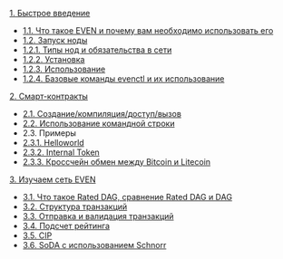 [1. Быстрое введение](ru/fast_intro.md)
  - [1.1. Что такое EVEN и почему вам необходимо использовать его](ru/advantage.md)
  - [1.2. Запуск ноды](ru/launch.md)
  - [1.2.1. Типы нод и обязательства в сети](ru/app0.md)
  - [1.2.2. Установка](ru/install.md)
  - [1.2.3. Использование](ru/usage.md)
  - [1.2.4. Базовые команды evenctl и их использование](ru/evenctl.md)
  
[2. Смарт-контракты](ru/smart_contracts.md)
  - [2.1. Создание/компиляция/доступ/вызов](ru/smart_contracts_manage.md)
  - [2.2. Использование командной строки](ru/smart_contracts_evenctl.md)
  - 2.3. Примеры
  - [2.3.1. Helloworld](ru/smart_contract_helloworld.md)
  - [2.3.2. Internal Token](ru/smart_contract_internal_token.md)
  - [2.3.3. Кроссчейн обмен между Bitcoin и Litecoin](ru/smart_contract_crosschain.md)

[3. Изучаем сеть EVEN]()
  - [3.1. Что такое Rated DAG, сравнение Rated DAG и DAG](ru/rdag.md)
  - [3.2. Структура транзакций](ru/message.md)
  - [3.3. Отправка и валидация транзакций](ru/transactions.md)
  - [3.4. Подсчет рейтинга](ru/posn.md)
  - [3.5. CIP](ru/chain.md)
  - [3.6. SoDA с использованием Schnorr](ru/chain.md)



<!-- - [Использование IPFS](ru/ipfs.md)
- [Базовый протокол сети](ru/basic-protocol.md)
- [Расширенный протокол сети](ru/extended.md)
- Cообщения
  - [Общая структура](ru/message.md)
  - [Реализация](ru/transaction-implementation.md)
  - [Создание сети](ru/private-conn.md)
  - [Кросс-чейн обмен](ru/chain.md)
  - Алгоритмы
    - [Rated DAG, PoS<sup>n</sup>](ru/posn.md)
    - [Мультиподписи](ru/schnorr.md)
- Умные контракты
  - [Сравнение некоторых виртуальных машин](ru/vm-comparison.md)
  - [Итоги тестирования виртуальных машин](ru/vm-evaluation-results.md)
- [Памятка писателям](ru/howto.md) -->
